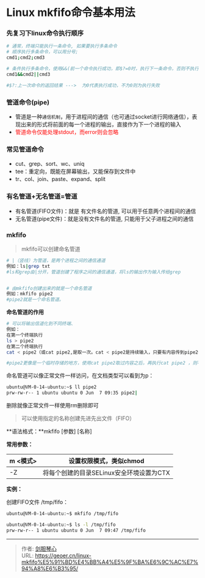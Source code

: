 # Linux mkfifo命令基本用法




### 先复习下linux命令执行顺序

```bash
# 通常，终端只能执行一条命令, 如果要执行多条命令
# 顺序执行多条命令，可以用分号;
cmd1;cmd2;cmd3

# 条件执行多条命令，使用&&(前一个命令执行成功，即$?=0时，执行下一条命令，否则不执行)和||(前一个命令执行失败，既$?≠0时，执行下一条命令)
cmd1&&cmd2||cmd3

#$?:上一次命令的返回结果 --->  为0代表执行成功，不为0则为执行失败
```





### 管道命令(pipe)

- 管道是一种`通信机制`，用于进程间的通信（也可通过socket进行网络通信），表现出来的形式将前面的每一个进程的输出，直接作为下一个进程的输入
- <font color=red>管道命令仅能处理stdout，而error则会忽略</font>





### 常见管道命令

- cut、grep、sort、wc、uniq
- tee：重定向，既能在屏幕输出，又能保存到文件中
- tr、col、join、paste、expand、split





### 有名管道+无名管道=管道

- 有名管道(FIFO文件)：就是 有文件名的管道, 可以用于任意两个进程间的通信
- 无名管道(pipe文件)：就是没有文件名的管道, 只能用于父子进程之间的通信



### mkfifo

> mkfifo可以创建命名管道



```bash
# |（竖线）为管道，是两个进程之间的通信通道
例如：ls|grep txt
#ls和grep由|分开，管道创建了程序之间的通信通道，将ls的输出作为输入传给grep


# 由mkfifo创建出来的就是一个命名管道
例如：mkfifo pipe2
#pipe2就是一个命名管道。
```



**命名管道的作用**

```bash
# 可以将输出信道化到不同终端、
例如：
在第一个终端执行
ls > pipe2
在第二个终端执行
cat < pipe2（或cat pipe2,是取一次。cat < pipe2是持续输入，只要有内容传到pipe2中，就会有内容输出）

#pipe2更像是一个临时存储的地方，使用cat pipe2取过内容之后，再执行cat pipe2 ，则不会有显示
```



命名管道可以像正常文件一样访问，在文档类型可以看到为p：

```bash
ubuntu@VM-0-14-ubuntu:~$ ll pipe2
prw-rw-r-- 1 ubuntu ubuntu 0 Jun  7 09:35 pipe2|
```

删除就像正常文件一样使用rm删除即可





> 可以使用指定的名称创建先进先出文件（FIFO）

 

**语法格式：**mkfifo [参数] [名称]



**常用参数：**

| m <模式> | 设置权限模式，类似chmod                  |
| -------- | ---------------------------------------- |
| -Z <CTX> | 将每个创建的目录SELinux安全环境设置为CTX |



**实例：**

创建FIFO文件 /tmp/fifo：

```bash
ubuntu@VM-0-14-ubuntu:~$ mkfifo /tmp/fifo

ubuntu@VM-0-14-ubuntu:~$ ls -l /tmp/fifo 
prw-rw-r-- 1 ubuntu ubuntu 0 Jun  7 09:47 /tmp/fifo
```



---

> 作者: [剑胆琴心](http://geoer.cn)  
> URL: https://geoer.cn/linux-mkfifo%E5%91%BD%E4%BB%A4%E5%9F%BA%E6%9C%AC%E7%94%A8%E6%B3%95/  

